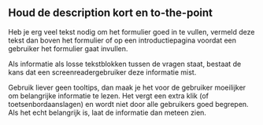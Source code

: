 ## Houd de description kort en to-the-point

Heb je erg veel tekst nodig om het formulier goed in te vullen, vermeld deze tekst dan boven het formulier of op een introductiepagina voordat een gebruiker het formulier gaat invullen.

Als informatie als losse tekstblokken tussen de vragen staat, bestaat de kans dat een screenreadergebruiker deze informatie mist.

Gebruik liever geen tooltips, dan maak je het voor de gebruiker moeilijker om belangrijke informatie te lezen. Het vergt een extra klik (of toetsenbordaanslagen) en wordt niet door alle gebruikers goed begrepen. Als het echt belangrijk is, laat de informatie dan meteen zien.
